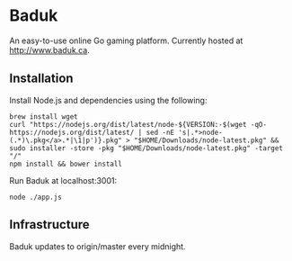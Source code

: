 # Baduk

An easy-to-use online Go gaming platform. Currently hosted at http://www.baduk.ca.

## Installation

Install Node.js and dependencies using the following:

```
brew install wget
curl "https://nodejs.org/dist/latest/node-${VERSION:-$(wget -qO- https://nodejs.org/dist/latest/ | sed -nE 's|.*>node-(.*)\.pkg</a>.*|\1|p')}.pkg" > "$HOME/Downloads/node-latest.pkg" && sudo installer -store -pkg "$HOME/Downloads/node-latest.pkg" -target "/"
npm install && bower install
```

Run Baduk at localhost:3001:

```
node ./app.js
```

## Infrastructure

Baduk updates to origin/master every midnight.
